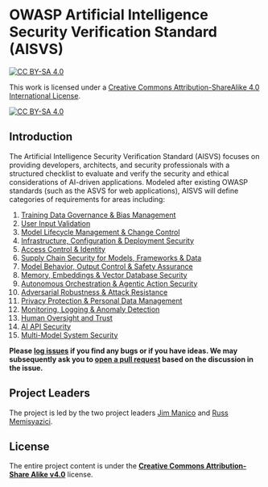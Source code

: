 # OWASP Artificial Intelligence Security Verification Standard (AISVS)

[![CC BY-SA 4.0][cc-by-sa-shield]][cc-by-sa]

This work is licensed under a
[Creative Commons Attribution-ShareAlike 4.0 International License][cc-by-sa].

[![CC BY-SA 4.0][cc-by-sa-image]][cc-by-sa]

[cc-by-sa]: http://creativecommons.org/licenses/by-sa/4.0/
[cc-by-sa-image]: https://licensebuttons.net/l/by-sa/4.0/88x31.png
[cc-by-sa-shield]: https://img.shields.io/badge/License-CC%20BY--SA%204.0-blue.svg

## Introduction

The Artificial Intelligence Security Verification Standard (AISVS) focuses on providing developers, architects, and security professionals with a structured checklist to evaluate and verify the security and ethical considerations of AI-driven applications. Modeled after existing OWASP standards (such as the ASVS for web applications), AISVS will define categories of requirements for areas including:

1. [Training Data Governance & Bias Management](https://github.com/OWASP/AISVS/blob/main/1.0/en/0x10-C1-Training-Data-Governance.md.)
2. [User Input Validation](https://github.com/OWASP/AISVS/blob/main/1.0/en/0x10-C02-User-Input-Validation.md)
3. [Model Lifecycle Management & Change Control](https://github.com/OWASP/AISVS/blob/main/1.0/en/0x10-C03-Model-Lifecycle-Management.md)
4. [Infrastructure, Configuration & Deployment Security](https://github.com/OWASP/AISVS/blob/main/1.0/en/0x10-C04-Infrastructure.md)
5. [Access Control & Identity](https://github.com/OWASP/AISVS/blob/main/1.0/en/0x10-C05-Access-Control-and-Identity.md)
6. [Supply Chain Security for Models, Frameworks & Data](https://github.com/OWASP/AISVS/blob/main/1.0/en/0x10-C06-Supply-Chain.md)
7. [Model Behavior, Output Control & Safety Assurance](https://github.com/OWASP/AISVS/blob/main/1.0/en/0x10-C07-Model-Behavior.md)
8. [Memory, Embeddings & Vector Database Security](https://github.com/OWASP/AISVS/blob/main/1.0/en/0x10-C08-Memory-Embeddings-and-Vector-Database.md)
9. [Autonomous Orchestration & Agentic Action Security](https://github.com/OWASP/AISVS/blob/main/1.0/en/0x10-C09-Orchestration-and-Agentic-Action.md)
10. [Adversarial Robustness & Attack Resistance](https://github.com/OWASP/AISVS/blob/main/1.0/en/0x10-C10-Adversarial-Robustness.md)
11. [Privacy Protection & Personal Data Management](https://github.com/OWASP/AISVS/blob/main/1.0/en/0x10-C11-Privacy.md)
12. [Monitoring, Logging & Anomaly Detection](https://github.com/OWASP/AISVS/blob/main/1.0/en/0x10-C12-Monitoring-and-Logging.md)
13. [Human Oversight and Trust](https://github.com/OWASP/AISVS/blob/main/1.0/en/0x10-C13-Human-Oversight.md)
14. [AI API Security](https://github.com/OWASP/AISVS/blob/main/1.0/en/0x10-C14-AI-API-Security.md)
15. [Multi-Model System Security](https://github.com/OWASP/AISVS/blob/main/1.0/en/0x10-C15-Multi-Model-Security.md)

**Please [log issues](https://github.com/OWASP/ASIVS/issues) if you find any bugs or if you have ideas. We may subsequently ask you to [open a pull request](https://github.com/OWASP/AISVS/pulls) based on the discussion in the issue.**

## Project Leaders

The project is led by the two project leaders [Jim Manico](https://github.com/jmanico) and [Russ Memisyazici](https://github.com/vtknightmare).

## License

The entire project content is under the **[Creative Commons Attribution-Share Alike v4.0](https://creativecommons.org/licenses/by-sa/4.0/)** license.

